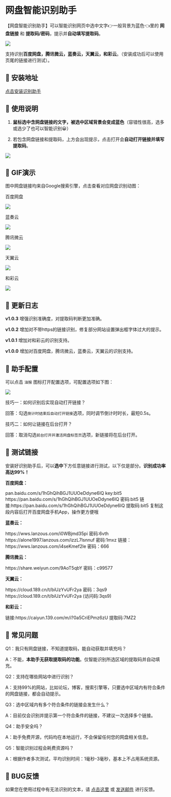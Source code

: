 # 网盘智能识别助手

【网盘智能识别助手】可以智能识别网页中选中文字👉一般背景为蓝色👈里的 **网盘链接** 和 **提取码/密码**，提示并**自动填写提取码**。

![](https://i.loli.net/2021/03/06/Y3a6hEjzHxqXPWG.png)

支持识别**百度网盘，腾讯微云，蓝奏云，天翼云，和彩云**。（安装成功后可以使用页尾的链接进行测试）。

## 💽 安装地址

[点击安装识别助手](https://www.baiduyun.wiki/tool/install-panai.html)

## 📖 使用说明

1. **鼠标选中含网盘链接的文字，被选中区域背景会变成蓝色**（容错性很高，选多或选少了也可以智能识别😀）

2. 若包含网盘链接和提取码，上方会出现提示，点击打开会**自动打开链接并填写提取码**。

![](https://i.loli.net/2021/03/05/oqMDRTiIcBlYudv.png)

## 🎨 GIF演示

图中网盘链接均来自Google搜索引擎，点击查看对应网盘识别动图：

百度网盘

![](https://i.loli.net/2021/03/05/7NPZIk8buGmhF6S.gif)

蓝奏云

![](https://i.loli.net/2021/03/05/J4dTB5kwQnDab6R.gif)

腾讯微云

![](https://i.loli.net/2021/03/05/pOj4exrZcKhWiM1.gif)

天翼云

![](https://i.loli.net/2021/03/05/T7oku1FDbW6Kjye.gif)

和彩云

![](https://i.loli.net/2021/03/05/9k8GUqbDEOKxPor.gif)

## 📖 更新日志

**v1.0.3** 增强识别准确度，对提取码判断更加准确。

**v1.0.2** 增加对不带https的链接识别，修复部分网站设置弹出框字体过大的提示。

**v1.0.1** 增加对和彩云的识别支持。

**v1.0.0** 增加对百度网盘，腾讯微云，蓝奏云，天翼云的识别支持。

## 🔧 助手配置

可以点击 `油猴` 图标打开配置选项，可配置选项如下图：

![](https://i.loli.net/2021/03/05/PVSUZyWoubFtQDx.png)

技巧一：如何识别后实现自动打开链接？

回答：勾选`倒计时结束后自动打开链接`选项，同时调节倒计时时长，最短0.5s。

技巧二：如何让链接在后台打开？

回答：取消勾选`前台打开并激活网盘标签页`选项，新链接将在后台打开。

## 🚀 测试链接

安装好识别助手后，可以**选中**下方任意链接进行测试，以下仅是部分。**识别成功率高达99%！**

**百度网盘：**

<blockcode>
pan.baidu.com/s/1hGhQihBGJ1UUOeDdyne6IQ key:bit5
https://pan.baidu.com/s/1hGhQihBGJ1UUOeDdyne6IQ 密码:bit5
链接:https://pan.baidu.com/s/1hGhQihBGJ1UUOeDdyne6IQ 提取码:bit5 复制这段内容后打开百度网盘手机App，操作更方便哦
</blockcode>

**蓝奏云：**

<blockcode>
https://wws.lanzous.com/i0WBjmd35pi 密码:6vth
https://alone1997.lanzous.com/izzL7lsnnuf 密码:1mxz
链接：https://wws.lanzous.com/i4seKmef2le 密码：666
</blockcode>


**腾讯微云：**

<blockcode>
https://share.weiyun.com/9AoT5qbY 密码：c99577
</blockcode>

**天翼云：**

<blockcode>
https://cloud.189.cn/t/biUzYvUFr2ya 密码：3qs9
https://cloud.189.cn/t/biUzYvUFr2ya (访问码:3qs9)
</blockcode>

**和彩云：**

<blockcode>
链接:https://caiyun.139.com/m/i?0a5CriEPmz6zU
提取码:7MZ2
</blockcode>

## 👻 常见问题

Q1：我只有网盘链接，不知道提取码，能自动获取并填充吗？

A：不能，**本助手无获取提取码的功能**。仅智能识别所选区域的提取码并自动填充。

Q2：支持在哪些网站中进行识别？

A：支持99%的网站，比如论坛，博客，搜索引擎等，只要选中区域内有符合条件的网盘链接，都会自动提示。

Q3：选中区域内有多个符合条件的链接会发生什么？

A：目前仅会识别并提示第一个符合条件的链接，<Color color="red">不建议一次选择多个链接</Color>。

Q4：助手安全吗？

A：助手免费开源，代码均在本地运行，不会保留任何您的网盘相关信息。

Q5：智能识别过程会耗费资源吗？

A：根据作者多次测试，平均识别时间：1毫秒-3毫秒，基本上不占用系统资源。

## 💽  BUG反馈

如果您在使用过程中有无法识别的文本，请 [点击这里](https://wj.qq.com/s2/8150559/6c08/) 或 [发送邮件](mailto:mail@youxiaohou.com) 进行反馈。
